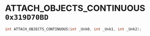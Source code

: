# ATTACH_OBJECTS_CONTINUOUS `0x319D70BD`

```cpp
int ATTACH_OBJECTS_CONTINUOUS(int _Unk0, int _Unk1, int _Unk2);
```